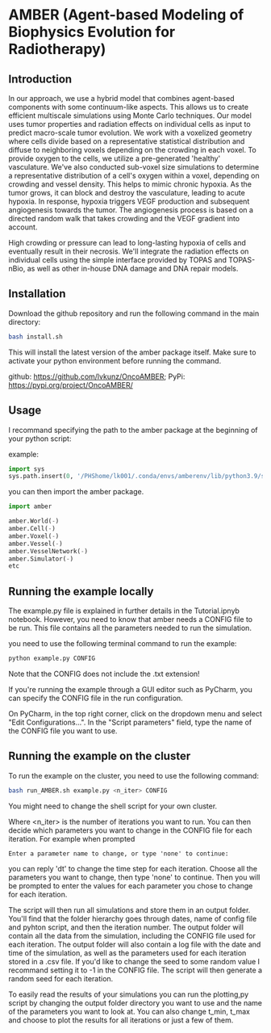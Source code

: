 # AMBER (Agent-based Modeling of Biophysics Evolution for Radiotherapy)
## Introduction

In our approach, we use a hybrid model that combines agent-based components with some continuum-like aspects.
This allows us to create efficient multiscale simulations using Monte Carlo techniques.
Our model uses tumor properties and radiation effects on individual cells as input to predict macro-scale tumor evolution.
We work with a voxelized geometry where cells divide based on a representative statistical distribution and diffuse to neighboring voxels depending on the crowding in each voxel.
To provide oxygen to the cells, we utilize a pre-generated 'healthy' vasculature.
We've also conducted sub-voxel size simulations to determine a representative distribution of a cell's oxygen within a voxel, depending on crowding and vessel density.
This helps to mimic chronic hypoxia. As the tumor grows, it can block and destroy the vasculature, leading to acute hypoxia.
In response, hypoxia triggers VEGF production and subsequent angiogenesis towards the tumor.
The angiogenesis process is based on a directed random walk that takes crowding and the VEGF gradient into account.

High crowding or pressure can lead to long-lasting hypoxia of cells and eventually result in their necrosis. 
We'll integrate the radiation effects on individual cells using the simple interface provided by TOPAS and TOPAS-nBio, as well as other in-house DNA damage and DNA repair models.

## Installation

Download the github repository and run the following command in the main directory:

```bash
bash install.sh
```

This will install the latest version of the amber package itself. Make sure to activate your python environment before running the command.

github: https://github.com/lvkunz/OncoAMBER; PyPi: https://pypi.org/project/OncoAMBER/

## Usage

I recommand specifying the path to the amber package at the beginning of your python script:

example:
```python
import sys
sys.path.insert(0, '/PHShome/lk001/.conda/envs/amberenv/lib/python3.9/site-packages') #cluster
```

you can then import the amber package.

```python
import amber

amber.World(-)
amber.Cell(-)
amber.Voxel(-)
amber.Vessel(-)
amber.VesselNetwork(-)
amber.Simulator(-)
etc
```

## Running the example locally

The example.py file is explained in further details in the Tutorial.ipnyb notebook.
However, you need to know that amber needs a CONFIG file to be run. This file contains all the parameters needed to run the simulation.

you need to use the following terminal command to run the example:
```bash
python example.py CONFIG
```

Note that the CONFIG does not include the .txt extension! 

If you're running the example through a GUI editor such as PyCharm, you can specify the CONFIG file in the run configuration. 

On PyCharm, in the top right corner, click on the dropdown menu and select "Edit Configurations...".
In the "Script parameters" field, type the name of the CONFIG file you want to use.

## Running the example on the cluster

To run the example on the cluster, you need to use the following command:

```bash
bash run_AMBER.sh example.py <n_iter> CONFIG
```
You might need to change the shell script for your own cluster.

Where <n_iter> is the number of iterations you want to run. You can then decide which parameters you want to change in the CONFIG file for each iteration.
For example when prompted 
```
Enter a parameter name to change, or type 'none' to continue: 
```

you can reply 'dt' to change the time step for each iteration. Choose all the parameters you want to change, then type 'none' to continue.
Then you will be prompted to enter the values for each parameter you chose to change for each iteration.

The script will then run all simulations and store them in an output folder. You'll find that the folder hierarchy goes through dates, name of config file and pyhton
script, and then the iteration number. The output folder will contain all the data from the simulation, including the CONFIG file used for each iteration.
The output folder will also contain a log file with the date and time of the simulation, as well as the parameters used for each iteration stored in a .csv file.
If you'd like to change the seed to some random value I recommand setting it to -1 in the CONFIG file. The script will then generate a random seed for each iteration.

To easily read the results of your simulations you can run the plotting,py script by changing the output folder directory you want to use and the name of the parameters you want to look at.
You can also change t_min, t_max and choose to plot the results for all iterations or just a few of them.

